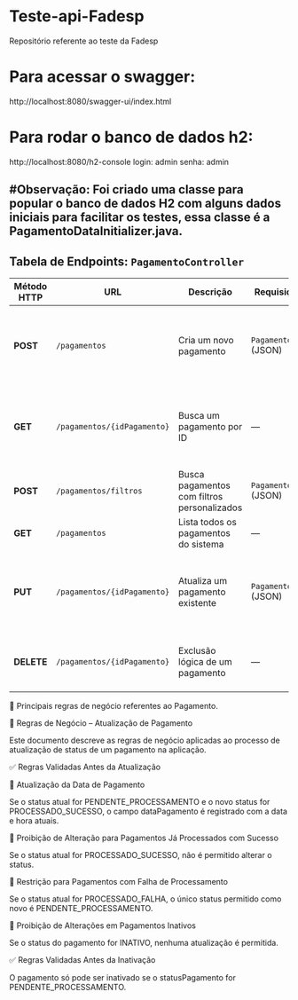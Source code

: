 # Teste-api-Fadesp
Repositório referente ao teste da Fadesp

# Para acessar o swagger:
http://localhost:8080/swagger-ui/index.html

# Para rodar o banco de dados h2:
http://localhost:8080/h2-console
login: admin
senha: admin

#Observação:
 Foi criado uma classe para popular o banco de dados H2 com alguns dados iniciais para facilitar os testes, essa classe é a PagamentoDataInitializer.java.
---
## Tabela de Endpoints: `PagamentoController`

| Método HTTP | URL | Descrição | Requisição (Body) | Respostas HTTP |
|---|---|---|---|---|
| **POST** | `/pagamentos` | Cria um novo pagamento | `PagamentoRequestDTO` (JSON) | **201 Created** – Sucesso<br>**400 Bad Request** – Erro de validação |
| **GET** | `/pagamentos/{idPagamento}` | Busca um pagamento por ID | — | **200 OK** – Pagamento encontrado<br>**404 Not Found** – Não encontrado |
| **POST** | `/pagamentos/filtros` | Busca pagamentos com filtros personalizados | `PagamentoFiltroDTO` (JSON) | **200 OK** – Lista de pagamentos |
| **GET** | `/pagamentos` | Lista todos os pagamentos do sistema | — | **200 OK** – Lista completa |
| **PUT** | `/pagamentos/{idPagamento}` | Atualiza um pagamento existente | `PagamentoRequestDTO` (JSON) | **204 No Content** – Atualizado<br>**404 Not Found** – Não encontrado |
| **DELETE** | `/pagamentos/{idPagamento}` | Exclusão lógica de um pagamento | — | **204 No Content** – Excluído com sucesso |


📄 Principais regras de negócio referentes ao Pagamento.

📌 Regras de Negócio – Atualização de Pagamento

Este documento descreve as regras de negócio aplicadas ao processo de atualização de status de um pagamento na aplicação.

✅ Regras Validadas Antes da Atualização

📌 Atualização da Data de Pagamento

Se o status atual for PENDENTE_PROCESSAMENTO e o novo status for PROCESSADO_SUCESSO, o campo dataPagamento é registrado com a data e hora atuais.

📌 Proibição de Alteração para Pagamentos Já Processados com Sucesso

Se o status atual for PROCESSADO_SUCESSO, não é permitido alterar o status.

📌 Restrição para Pagamentos com Falha de Processamento

Se o status atual for PROCESSADO_FALHA, o único status permitido como novo é PENDENTE_PROCESSAMENTO.

📌 Proibição de Alterações em Pagamentos Inativos

Se o status do pagamento for INATIVO, nenhuma atualização é permitida.

✅ Regras Validadas Antes da Inativação

O pagamento só pode ser inativado se o statusPagamento for PENDENTE_PROCESSAMENTO.



